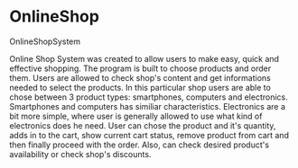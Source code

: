 # OnlineShop
OnlineShopSystem

Online Shop System was created to allow users to make easy, quick and effective shopping. The program is built to choose products and order them.
Users are allowed to check shop's content and get informations needed to select the products.
In this particular shop users are able to chose between 3 product types: smartphones, computers and electronics.
Smartphones and computers has similiar characteristics. Electronics are a bit more simple, where user is generally allowed to use what kind of electronics does he need.
User can chose the product and it's quantity, adds in to the cart, show current cart status, remove product from cart and then finally proceed with the order.
Also, can check desired product's availability or check shop's discounts.
